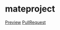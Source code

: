 # mateproject
[Preview](https://your-name.github.io/mateproject/)
 [PullRequest](https://github.com/olesyamogil/mateproject/pull/1/files)